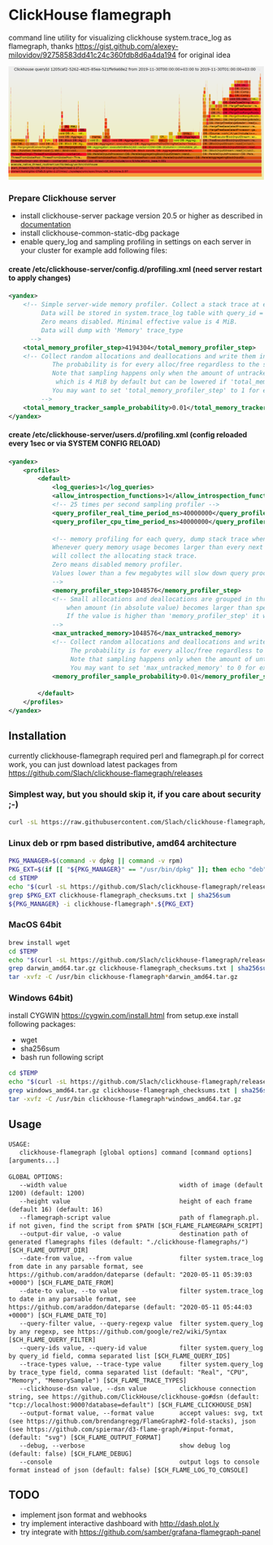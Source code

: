 # ClickHouse flamegraph
command line utility for visualizing clickhouse system.trace_log as flamegraph, 
thanks https://gist.github.com/alexey-milovidov/92758583dd41c24c360fdb8d6a4da194 for original idea

![Output example](docs/clickhouse-flamegraph.png?raw=1 "example SVG")

### Prepare Clickhouse server
- install clickhouse-server package version 20.5 or higher as described in [documentation](https://clickhouse.tech/docs/en/getting-started/install/)
- install clickhouse-common-static-dbg package
- enable query_log and sampling profiling in settings on each server in your cluster for example add following files:
####  create /etc/clickhouse-server/config.d/profiling.xml (need server restart to apply changes)
```xml
<yandex>
    <!-- Simple server-wide memory profiler. Collect a stack trace at every peak allocation step (in bytes).
         Data will be stored in system.trace_log table with query_id = empty string.
         Zero means disabled. Minimal effective value is 4 MiB.
         Data will dump with 'Memory' trace_type
      -->
    <total_memory_profiler_step>4194304</total_memory_profiler_step>
    <!-- Collect random allocations and deallocations and write them into system.trace_log with 'MemorySample' trace_type.
            The probability is for every alloc/free regardless to the size of the allocation.
            Note that sampling happens only when the amount of untracked memory exceeds the untracked memory limit,
             which is 4 MiB by default but can be lowered if 'total_memory_profiler_step' is lowered.
            You may want to set 'total_memory_profiler_step' to 1 for extra fine grained sampling.
         -->
    <total_memory_tracker_sample_probability>0.01</total_memory_tracker_sample_probability>
</yandex>
```
####  create /etc/clickhouse-server/users.d/profiling.xml (config reloaded every 1sec or via SYSTEM CONFIG RELOAD)
```xml
<yandex>
    <profiles>
        <default>
            <log_queries>1</log_queries>
            <allow_introspection_functions>1</allow_introspection_functions>
            <!-- 25 times per second sampling profiler -->
            <query_profiler_real_time_period_ns>40000000</query_profiler_real_time_period_ns>
            <query_profiler_cpu_time_period_ns>40000000</query_profiler_cpu_time_period_ns>

            <!-- memory profiling for each query, dump stack trace when 1MiB allocation with query_id not empty
            Whenever query memory usage becomes larger than every next step in number of bytes the memory profiler 
            will collect the allocating stack trace. 
            Zero means disabled memory profiler. 
            Values lower than a few megabytes will slow down query processing. 
            -->
            <memory_profiler_step>1048576</memory_profiler_step>
            <!-- Small allocations and deallocations are grouped in thread local variable and tracked or profiled only 
                when amount (in absolute value) becomes larger than specified value. 
                If the value is higher than 'memory_profiler_step' it will be effectively lowered to 'memory_profiler_step'.
            -->
            <max_untracked_memory>1048576</max_untracked_memory>            
            <!-- Collect random allocations and deallocations and write them into system.trace_log with 'MemorySample' trace_type. 
                 The probability is for every alloc/free regardless to the size of the allocation. 
                 Note that sampling happens only when the amount of untracked memory exceeds 'max_untracked_memory'. 
                 You may want to set 'max_untracked_memory' to 0 for extra fine grained sampling. -->
            <memory_profiler_sample_probability>0.01</memory_profiler_sample_probability>    

        </default>
    </profiles>
</yandex>
```

## Installation
currently clickhouse-flamegraph required perl and flamegraph.pl for correct work, you can just download latest packages from  https://github.com/Slach/clickhouse-flamegraph/releases

### Simplest way, but you should skip it, if you care about security ;-)
```bash
curl -sL https://raw.githubusercontent.com/Slach/clickhouse-flamegraph/master/install.sh | sudo bash
```

### Linux deb or rpm based distributive, amd64 architecture
```bash
PKG_MANAGER=$(command -v dpkg || command -v rpm)
PKG_EXT=$(if [[ "${PKG_MANAGER}" == "/usr/bin/dpkg" ]]; then echo "deb"; else echo "rpm"; fi)
cd $TEMP
echo "$(curl -sL https://github.com/Slach/clickhouse-flamegraph/releases/latest | grep href | grep -E "\\.rpm|\\.deb|\\.txt" | cut -d '"' -f 2)" | sed -e "s/^\\/Slach/https:\\/\\/github.com\\/Slach/" | wget -nv -c -i -
grep $PKG_EXT clickhouse-flamegraph_checksums.txt | sha256sum
${PKG_MANAGER} -i clickhouse-flamegraph*.${PKG_EXT}
```

### MacOS 64bit
```bash
brew install wget
cd $TEMP
echo "$(curl -sL https://github.com/Slach/clickhouse-flamegraph/releases/latest | grep href | grep -E "darwin_amd64\\.tar\\.gz|\\.txt" | cut -d '"' -f 2)" | sed -e "s/^\\/Slach/https:\\/\\/github.com\\/Slach/" | wget -nv -c -i -
grep darwin_amd64.tar.gz clickhouse-flamegraph_checksums.txt | sha256sum
tar -xvfz -C /usr/bin clickhouse-flamegraph*darwin_amd64.tar.gz
```

### Windows 64bit)
install CYGWIN https://cygwin.com/install.html 
from setup.exe install following packages:
  - wget
  - sha256sum
  - bash
run following script

```bash
cd $TEMP
echo "$(curl -sL https://github.com/Slach/clickhouse-flamegraph/releases/latest | grep href | grep -E "windows_amd64\\.tar\\.gz|\\.txt" | cut -d '"' -f 2)" | sed -e "s/^\\/Slach/https:\\/\\/github.com\\/Slach/" | wget -nv -c -i -
grep windows_amd64.tar.gz clickhouse-flamegraph_checksums.txt | sha256sum
tar -xvfz -C /usr/bin clickhouse-flamegraph*windows_amd64.tar.gz
```

## Usage
```
USAGE:
   clickhouse-flamegraph [global options] command [command options] [arguments...]

GLOBAL OPTIONS:
   --width value                               width of image (default 1200) (default: 1200)
   --height value                              height of each frame (default 16) (default: 16)
   --flamegraph-script value                   path of flamegraph.pl. if not given, find the script from $PATH [$CH_FLAME_FLAMEGRAPH_SCRIPT]
   --output-dir value, -o value                destination path of generated flamegraphs files (default: "./clickhouse-flamegraphs/") [$CH_FLAME_OUTPUT_DIR]
   --date-from value, --from value             filter system.trace_log from date in any parsable format, see https://github.com/araddon/dateparse (default: "2020-05-11 05:39:03 +0000") [$CH_FLAME_DATE_FROM]
   --date-to value, --to value                 filter system.trace_log to date in any parsable format, see https://github.com/araddon/dateparse (default: "2020-05-11 05:44:03 +0000") [$CH_FLAME_DATE_TO]
   --query-filter value, --query-regexp value  filter system.query_log by any regexp, see https://github.com/google/re2/wiki/Syntax [$CH_FLAME_QUERY_FILTER]
   --query-ids value, --query-id value         filter system.query_log by query_id field, comma separated list [$CH_FLAME_QUERY_IDS]
   --trace-types value, --trace-type value     filter system.query_log by trace_type field, comma separated list (default: "Real", "CPU", "Memory", "MemorySample") [$CH_FLAME_TRACE_TYPES]
   --clickhouse-dsn value, --dsn value         clickhouse connection string, see https://github.com/ClickHouse/clickhouse-go#dsn (default: "tcp://localhost:9000?database=default") [$CH_FLAME_CLICKHOUSE_DSN]
   --output-format value, --format value       accept values: svg, txt (see https://github.com/brendangregg/FlameGraph#2-fold-stacks), json (see https://github.com/spiermar/d3-flame-graph/#input-format,  (default: "svg") [$CH_FLAME_OUTPUT_FORMAT]
   --debug, --verbose                          show debug log (default: false) [$CH_FLAME_DEBUG]
   --console                                   output logs to console format instead of json (default: false) [$CH_FLAME_LOG_TO_CONSOLE]
```                         

## TODO
- implement json format and webhooks
- try implement interactive dashboard with http://dash.plot.ly
- try integrate with https://github.com/samber/grafana-flamegraph-panel

